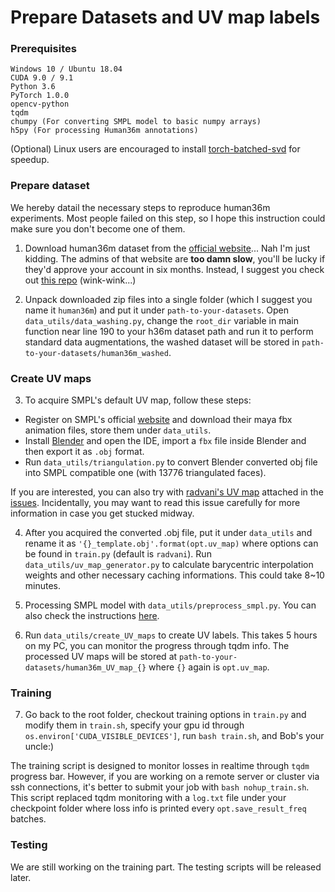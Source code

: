# Prepare Datasets and UV map labels

### Prerequisites
```
Windows 10 / Ubuntu 18.04
CUDA 9.0 / 9.1
Python 3.6
PyTorch 1.0.0
opencv-python
tqdm
chumpy (For converting SMPL model to basic numpy arrays)
h5py (For processing Human36m annotations)
```

(Optional) Linux users are encouraged to install [torch-batched-svd](https://github.com/KinglittleQ/torch-batch-svd) for speedup.

### Prepare dataset
We hereby datail the necessary steps to reproduce human36m experiments. Most people failed on this step, so I hope this instruction could make sure you don't become one of them.

1. Download human36m dataset from the [official website](http://vision.imar.ro/human3.6m/description.php)... Nah I'm just kidding. The admins of that website are **too damn slow**, you'll be lucky if they'd approve your account in six months. Instead, I suggest you check out [this repo](https://github.com/MandyMo/pytorch_HMR) (wink-wink...)

2. Unpack downloaded zip files into a single folder (which I suggest you name it `human36m`) and put it under `path-to-your-datasets`. 
Open `data_utils/data_washing.py`, change the `root_dir` variable in main function near line 190 to your h36m dataset path and run it to perform standard data augmentations, the washed dataset will be stored in `path-to-your-datasets/human36m_washed`.

### Create UV maps
3. To acquire SMPL's default UV map, follow these steps:
- Register on SMPL's official [website](http://smpl.is.tue.mpg.de) and download their maya fbx animation files, store them under `data_utils`.
- Install [Blender](https://www.blender.org/) and open the IDE, import a `fbx` file inside Blender and then export it as `.obj` format.
- Run `data_utils/triangulation.py` to convert Blender converted obj file into SMPL compatible one (with 13776 triangulated faces).

If you are interested, you can also try with [radvani's UV map](https://github.com/Lotayou/densebody_pytorch/issues/4#issuecomment-481480724) attached in the [issues](https://github.com/Lotayou/densebody_pytorch/issues/4). Incidentally, you may want to read this issue carefully for more information in case you get stucked midway.

4. After you acquired the converted .obj file, put it under `data_utils` and rename it as `'{}_template.obj'.format(opt.uv_map)` where options can be found in `train.py` (default is `radvani`). Run `data_utils/uv_map_generator.py` to calculate barycentric interpolation weights and other necessary caching informations. This could take 8~10 minutes.

5. Processing SMPL model with `data_utils/preprocess_smpl.py`. You can also check the instructions [here](https://github.com/Lotayou/SMPL).

6. Run `data_utils/create_UV_maps` to create UV labels. This takes 5 hours on my PC, you can monitor the progress through tqdm info. The processed UV maps will be stored at `path-to-your-datasets/human36m_UV_map_{}` where `{}` again is `opt.uv_map`.

### Training
7. Go back to the root folder, checkout training options in `train.py` and modify them in `train.sh`, specify your gpu id through `os.environ['CUDA_VISIBLE_DEVICES']`, run `bash train.sh`, and Bob's your uncle:)

The training script is designed to monitor losses in realtime through `tqdm` progress bar. However, if you are working on a remote server or cluster via ssh connections, it's better to submit your job with `bash nohup_train.sh`. This script replaced tqdm monitoring with a `log.txt` file under your checkpoint folder where loss info is printed every `opt.save_result_freq` batches.

### Testing
We are still working on the training part. The testing scripts will be released later.
